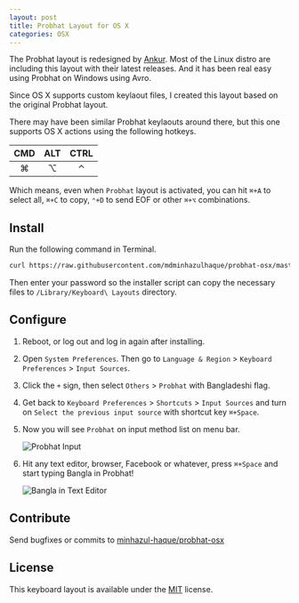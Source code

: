 ```yaml
---
layout: post
title: Probhat Layout for OS X
categories: OSX
---
```

The Probhat layout is redesigned by [Ankur](http://www.ankurbangla.org). Most of the Linux distro are including this layout with their latest releases. And it has been real easy using Probhat on Windows using Avro.

Since OS X supports custom keylaout files, I created this layout based on the original Probhat layout.

There may have been similar Probhat keylaouts around there, but this one supports OS X actions using the following hotkeys.

|CMD|ALT|CTRL|
|:---:|:---:|:---:|
|⌘|⌥|⌃|

Which means, even when `Probhat` layout is activated, you can hit `⌘+A` to select all, `⌘+C` to copy, `⌃+D` to send EOF or other `⌘+⌥` combinations.

## Install

Run the following command in Terminal.

```bash
curl https://raw.githubusercontent.com/mdminhazulhaque/probhat-osx/master/install.sh | sudo bash
```

Then enter your password so the installer script can copy the necessary files to `/Library/Keyboard\ Layouts` directory.

## Configure

1. Reboot, or log out and log in again after installing.
2. Open `System Preferences`. Then go to `Language & Region` > `Keyboard Preferences` > `Input Sources`.
3. Click the `+` sign, then select `Others` > `Probhat` with Bangladeshi flag.
4. Get back to `Keyboard Preferences` > `Shortcuts` > `Input Sources` and turn on `Select the previous input source` with shortcut key `⌘+Space`.
5. Now you will see `Probhat` on input method list on menu bar.

    ![Probhat Input](https://github.com/mdminhazulhaque/probhat-osx/raw/master/img_inputmenu.png)
    
6. Hit any text editor, browser, Facebook or whatever, press `⌘+Space` and start typing Bangla in Probhat!

    ![Bangla in Text Editor](https://github.com/mdminhazulhaque/probhat-osx/raw/master/img_texteditor.png)

## Contribute

<div class="message">
Send bugfixes or commits to <a href="https://github.com/mdminhazulhaque/probhat-osx">minhazul-haque/probhat-osx</a>
</div>

## License

This keyboard layout is available under the [MIT](http://mths.be/mit) license.
